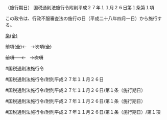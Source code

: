 （施行期日）
国税通則法施行令附則平成２７年１１月２６日第１条第１項

この政令は、行政不服審査法の施行の日（平成二十八年四月一日）から施行する。

[条(全)](国税通則法施行＿令附則平成２７年１１月２６日第１条_.md)

~~前項(全)←~~　~~→次項(全)~~

~~前項 　 ←~~　~~→次項~~



#国税通則法施行令

#国税通則法施行令/附則平成２７年１１月２６日

#国税通則法施行令/附則平成２７年１１月２６日/第１条（施行期日）

#国税通則法施行令/附則平成２７年１１月２６日/第１条（施行期日）

#国税通則法施行令/附則平成２７年１１月２６日/第１条（施行期日）/第１項

